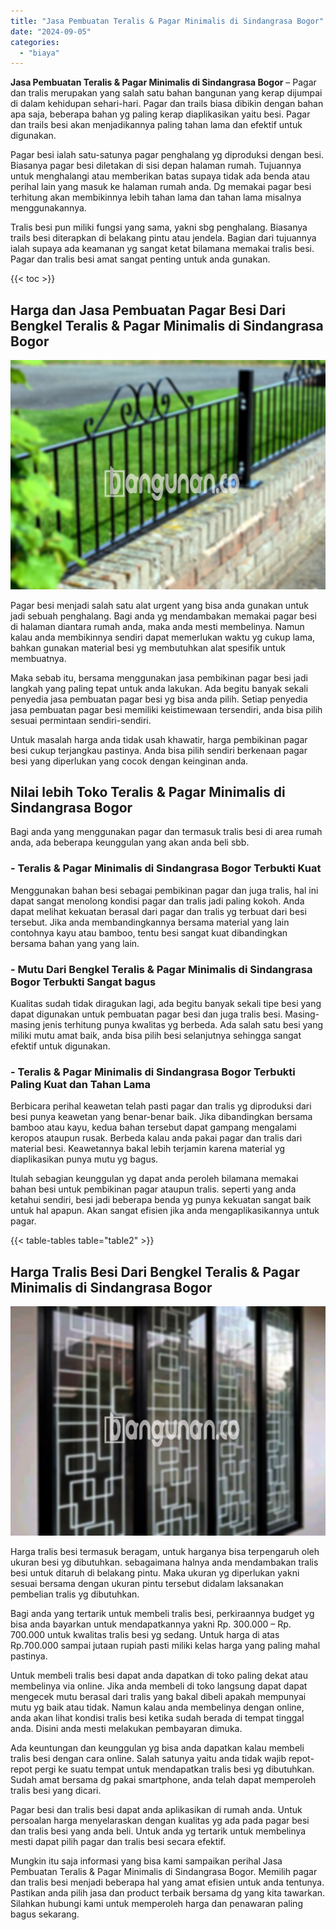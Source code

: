 ```yaml
---
title: "Jasa Pembuatan Teralis & Pagar Minimalis di Sindangrasa Bogor"
date: "2024-09-05"
categories: 
  - "biaya"
---
```


**Jasa Pembuatan Teralis & Pagar Minimalis di Sindangrasa Bogor** – Pagar dan tralis merupakan yang salah satu bahan bangunan yang kerap dijumpai di dalam kehidupan sehari-hari. Pagar dan trails biasa dibikin dengan bahan apa saja, beberapa bahan yg paling kerap diaplikasikan yaitu besi. Pagar dan trails besi akan menjadikannya paling tahan lama dan efektif untuk digunakan.

Pagar besi ialah satu-satunya pagar penghalang yg diproduksi dengan besi. Biasanya pagar besi diletakan di sisi depan halaman rumah. Tujuannya untuk menghalangi atau memberikan batas supaya tidak ada benda atau perihal lain yang masuk ke halaman rumah anda. Dg memakai pagar besi terhitung akan membikinnya lebih tahan lama dan tahan lama misalnya menggunakannya.

Tralis besi pun miliki fungsi yang sama, yakni sbg penghalang. Biasanya trails besi diterapkan di belakang pintu atau jendela. Bagian dari tujuannya ialah supaya ada keamanan yg sangat ketat bilamana memakai tralis besi. Pagar dan tralis besi amat sangat penting untuk anda gunakan.

{{< toc >}}

## Harga dan Jasa Pembuatan Pagar Besi Dari Bengkel Teralis & Pagar Minimalis di Sindangrasa Bogor

![Jasa Pembuatan Teralis & Pagar Minimalis di Sindangrasa Bogor](/images/pagar-minimalis-murah-35.png)

Pagar besi menjadi salah satu alat urgent yang bisa anda gunakan untuk jadi sebuah penghalang. Bagi anda yg mendambakan memakai pagar besi di halaman diantara rumah anda, maka anda mesti membelinya. Namun kalau anda membikinnya sendiri dapat memerlukan waktu yg cukup lama, bahkan gunakan material besi yg membutuhkan alat spesifik untuk membuatnya.

Maka sebab itu, bersama menggunakan jasa pembikinan pagar besi jadi langkah yang paling tepat untuk anda lakukan. Ada begitu banyak sekali penyedia jasa pembuatan pagar besi yg bisa anda pilih. Setiap penyedia jasa pembuatan pagar besi memiliki keistimewaan tersendiri, anda bisa pilih sesuai permintaan sendiri-sendiri.

Untuk masalah harga anda tidak usah khawatir, harga pembikinan pagar besi cukup terjangkau pastinya. Anda bisa pilih sendiri berkenaan pagar besi yang diperlukan yang cocok dengan keinginan anda.

## Nilai lebih Toko Teralis & Pagar Minimalis di Sindangrasa Bogor

Bagi anda yang menggunakan pagar dan termasuk tralis besi di area rumah anda, ada beberapa keunggulan yang akan anda beli sbb.

### \- Teralis & Pagar Minimalis di Sindangrasa Bogor Terbukti Kuat

Menggunakan bahan besi sebagai pembikinan pagar dan juga tralis, hal ini dapat sangat menolong kondisi pagar dan tralis jadi paling kokoh. Anda dapat melihat kekuatan berasal dari pagar dan tralis yg terbuat dari besi tersebut. Jika anda membandingkannya bersama material yang lain contohnya kayu atau bamboo, tentu besi sangat kuat dibandingkan bersama bahan yang yang lain.

### \- Mutu Dari Bengkel Teralis & Pagar Minimalis di Sindangrasa Bogor Terbukti Sangat bagus

Kualitas sudah tidak diragukan lagi, ada begitu banyak sekali tipe besi yang dapat digunakan untuk pembuatan pagar besi dan juga tralis besi. Masing-masing jenis terhitung punya kwalitas yg berbeda. Ada salah satu besi yang miliki mutu amat baik, anda bisa pilih besi selanjutnya sehingga sangat efektif untuk digunakan.

### \- Teralis & Pagar Minimalis di Sindangrasa Bogor Terbukti Paling Kuat dan Tahan Lama

Berbicara perihal keawetan telah pasti pagar dan tralis yg diproduksi dari besi punya keawetan yang benar-benar baik. Jika dibandingkan bersama bamboo atau kayu, kedua bahan tersebut dapat gampang mengalami keropos ataupun rusak. Berbeda kalau anda pakai pagar dan tralis dari material besi. Keawetannya bakal lebih terjamin karena material yg diaplikasikan punya mutu yg bagus.

Itulah sebagian keunggulan yg dapat anda peroleh bilamana memakai bahan besi untuk pembikinan pagar ataupun tralis. seperti yang anda ketahui sendiri, besi jadi beberapa benda yg punya kekuatan sangat baik untuk hal apapun. Akan sangat efisien jika anda mengaplikasikannya untuk pagar.

{{< table-tables table="table2" >}}

## Harga Tralis Besi Dari Bengkel Teralis & Pagar Minimalis di Sindangrasa Bogor

![Jasa Pembuatan Teralis & Pagar Minimalis di Sindangrasa Bogor](/images/teralis-minimalis-murah-02.png)

Harga tralis besi termasuk beragam, untuk harganya bisa terpengaruh oleh ukuran besi yg dibutuhkan. sebagaimana halnya anda mendambakan tralis besi untuk ditaruh di belakang pintu. Maka ukuran yg diperlukan yakni sesuai bersama dengan ukuran pintu tersebut didalam laksanakan pembelian tralis yg dibutuhkan.

Bagi anda yang tertarik untuk membeli tralis besi, perkiraannya budget yg bisa anda bayarkan untuk mendapatkannya yakni Rp. 300.000 – Rp. 700.000 untuk kwalitas tralis besi yg sedang. Untuk harga di atas Rp.700.000 sampai jutaan rupiah pasti miliki kelas harga yang paling mahal pastinya.

Untuk membeli tralis besi dapat anda dapatkan di toko paling dekat atau membelinya via online. Jika anda membeli di toko langsung dapat dapat mengecek mutu berasal dari tralis yang bakal dibeli apakah mempunyai mutu yg baik atau tidak. Namun kalau anda membelinya dengan online, anda akan lihat kondisi tralis besi ketika sudah berada di tempat tinggal anda. Disini anda mesti melakukan pembayaran dimuka.

Ada keuntungan dan keunggulan yg bisa anda dapatkan kalau membeli tralis besi dengan cara online. Salah satunya yaitu anda tidak wajib repot-repot pergi ke suatu tempat untuk mendapatkan tralis besi yg dibutuhkan. Sudah amat bersama dg pakai smartphone, anda telah dapat memperoleh tralis besi yang dicari.

Pagar besi dan tralis besi dapat anda aplikasikan di rumah anda. Untuk persoalan harga menyelaraskan dengan kualitas yg ada pada pagar besi dan tralis besi yang anda beli. Untuk anda yg tertarik untuk membelinya mesti dapat pilih pagar dan tralis besi secara efektif.

Mungkin itu saja informasi yang bisa kami sampaikan perihal Jasa Pembuatan Teralis & Pagar Minimalis di Sindangrasa Bogor. Memilih pagar dan tralis besi menjadi beberapa hal yang amat efisien untuk anda tentunya. Pastikan anda pilih jasa dan product terbaik bersama dg yang kita tawarkan. Silahkan hubungi kami untuk memperoleh harga dan penawaran paling bagus sekarang.
